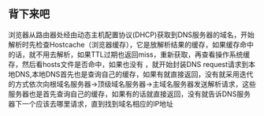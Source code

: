 ## 背下来吧
浏览器从路由器处经由动态主机配置协议(DHCP)获取到DNS服务器的域名，开始解析时先检查Hostcache（浏览器缓存），它是放解析结果的缓存，如果缓存命中的话，就不用去解析，如果TTL过期也返回miss，重新获取，再查看操作系统缓存，然后看hosts文件是否命中，如果也没有 ，就开始封装DNS request请求到本地DNS,本地DNS首先也是查询自己的缓存，如果有就直接返回，没有就采用迭代的方式依次向根域名服务器->顶级域名服务器->主域名服务器发送解析请求，这些服务器也是首先查询自己的缓存，如果有的话就直接返回，没有就告诉DNS服务器下一个应该去哪里请求，直到找到域名相应的IP地址